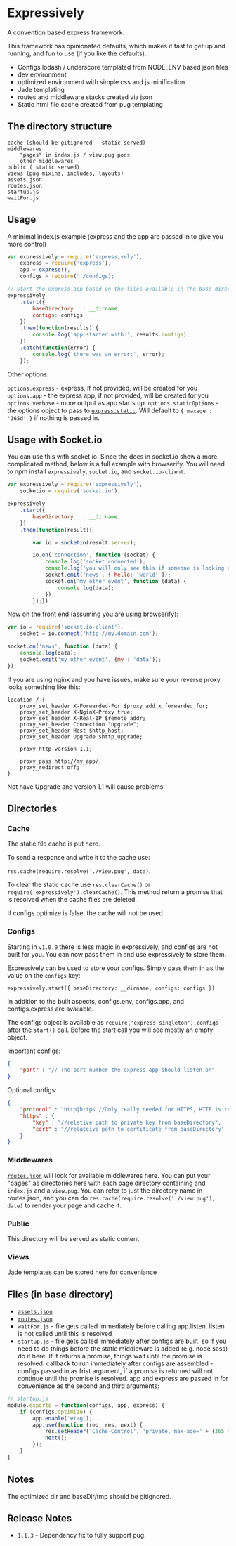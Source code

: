 # Expressively

A convention based express framework.

This framework has opinionated defaults, which makes it fast to get up and running, and fun to use (if you like the
defaults).

* Configs lodash / underscore templated from NODE_ENV based json files
* dev environment
* optimized environment with simple css and js minification
* Jade templating
* routes and middleware stacks created via json
* Static html file cache created from pug templating

## The directory structure

    cache (should be gitignored - static served)
    middlewares
        "pages" in index.js / view.pug pods
        other middlewares
    public ( static served)
    views (pug mixins, includes, layouts)
    assets.json
    routes.json
    startup.js
    waitFor.js

## Usage

A minimal index.js example (express and the app are passed in to give you more control)

```javascript
var expressively = require('expressively'),
    express = require('express'),
    app = express(),
    configs = require('./configs);

// Start the express app based on the files available in the base directory.
expressively
    .start({
        baseDirectory   : __dirname,
        configs: configs
    })
    .then(function(results) {
        console.log('app started with:', results.configs);
    })
    .catch(function(error) {
        console.log('there was an error:', error);
    });
```

Other options:

`options.express` - express, if not provided, will be created for you
`options.app` - the express app, if not provided, will be created for you
`options.verbose` - more output as app starts up.
`options.staticOptions` - the options object to pass to [`express.static`](http://expressjs.com/en/api.html#express.static). Will default to `{ maxage : '365d' }` if nothing is passed in.

## Usage with Socket.io

You can use this with socket.io. Since the docs in socket.io show a more complicated method, below is a full example with browserify.
You will need to npm install `expressively`, `socket.io`, and `socket.io-client`.

```javascript
var expressively = require('expressively'),
    socketio = require('socket.io');

expressively
    .start({
        baseDirectory   : __dirname,
    })
    .then(function(result){

        var io = socketio(result.server);

        io.on('connection', function (socket) {
            console.log('socket connected');
            console.log('you will only see this if someone is looking at the front end');
            socket.emit('news', { hello: 'world' });
            socket.on('my other event', function (data) {
                console.log(data);
            });
        });})
```

Now on the front end (assuming you are using browserify):

```javascript
var io = require('socket.io-client'),
    socket = io.connect('http://my.domain.com');

socket.on('news', function (data) {
    console.log(data);
    socket.emit('my other event', {my : 'data'});
});
```

If you are using nginx and you have issues, make sure your reverse proxy looks something like this:

```
location / {
    proxy_set_header X-Forwarded-For $proxy_add_x_forwarded_for;
    proxy_set_header X-NginX-Proxy true;
    proxy_set_header X-Real-IP $remote_addr;
    proxy_set_header Connection "upgrade";
    proxy_set_header Host $http_host;
    proxy_set_header Upgrade $http_upgrade;

    proxy_http_version 1.1;

    proxy_pass http://my_app/;
    proxy_redirect off;
}
```

Not have Upgrade and version 1.1 will cause problems.

## Directories

### Cache

The static file cache is put here.

To send a response and write it to the cache use:

`res.cache(require.resolve('./view.pug', data)`.

To clear the static cache use `res.clearCache()` or `require('expressively').clearCache()`. This method return a promise
that is resolved when the cache files are deleted.

If configs.optimize is false, the cache will not be used.

### Configs

Starting in `v1.0.0` there is less magic in expressively, and configs are not built for you.
You can now pass them in and use expressively to store them. 

Expressively can be used to store your configs. Simply pass them in as the value on the `configs` key:

```
expressively.start({ baseDirectory: __dirname, configs: configs })
```

In addition to the built aspects, configs.env, configs.app, and configs.express are available.

The configs object is available as `require('express-singleton').configs` after the `start()` call. Before the start call
you will see mostly an empty object.

Important configs:

```json
{
    "port" : "// The port number the express app should listen on"
}
```

Optional configs:

```json
{
    "protocol" : "http|https //Only really needed for HTTPS, HTTP is run by default",
    "https" : {
        "key" : "//relative path to private key from baseDirectory",
        "cert" : "//relateive path to certificate from baseDirectory"
    }
}
```

### Middlewares

[`routes.json`](https://www.npmjs.com/package/express-json-middleware) will look for available middlewares here.
You can put your "pages" as directories here with each page directory containing and `index.js` and a `view.pug`.
You can refer to just the directory name in routes.json, and you can do `res.cache(require.resolve('./view.pug'), date)`
to render your page and cache it.

### Public

This directory will be served as static content

### Views

Jade templates can be stored here for conveniance

## Files (in base directory)


* [`assets.json`](https://www.npmjs.com/package/express-asset-handler)
* [`routes.json`](https://www.npmjs.com/package/express-json-middleware)
* `waitFor.js` - file gets called immediately before calling app.listen. listen is not called until this is resolved
* `startup.js` - file gets called immediately after configs are built. so if you need to do things before the static
middleware is added (e.g. node sass) do it here. If it returns a promise, things wait until the promise is resolved.
callback to run immediately after configs are assembled - configs passed in as frist argument, if a
promise is returned will not continue until the promise is resolved. app and express are passed in for convenience as the
second and third arguments:

```javascript
// startup.js
module.exports = function(configs, app, express) {
    if (configs.optimize) {
        app.enable('etag');
        app.use(function (req, res, next) {
            res.setHeader('Cache-Control', 'private, max-age=' + (365 * 24 * 60 * 60 * 1000));
            next();
        });
    }
}
```

## Notes

The optimized dir and baseDir/tmp should be gitignored.

## Release Notes

* `1.1.3` - Dependency fix to fully support pug.
